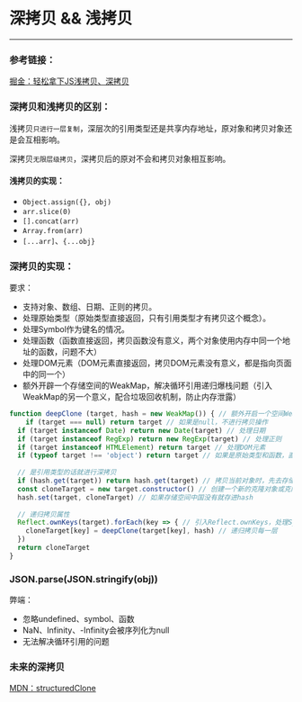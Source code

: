# 深拷贝 && 浅拷贝

------

### 参考链接：

[掘金：轻松拿下JS浅拷贝、深拷贝](https://juejin.cn/post/7072528644739956773)



### 深拷贝和浅拷贝的区别：

浅拷贝`只进行一层复制`，深层次的引用类型还是共享内存地址，原对象和拷贝对象还是会互相影响。

深拷贝`无限层级拷贝`，深拷贝后的原对不会和拷贝对象相互影响。



#### 浅拷贝的实现：

- `Object.assign({}, obj)`
- `arr.slice(0)`
- `[].concat(arr)`
- `Array.from(arr)`
- `[...arr]`、`{...obj}`



### 深拷贝的实现：

要求：

- 支持对象、数组、日期、正则的拷贝。
- 处理原始类型（原始类型直接返回，只有引用类型才有拷贝这个概念）。
- 处理Symbol作为键名的情况。
- 处理函数（函数直接返回，拷贝函数没有意义，两个对象使用内存中同一个地址的函数，问题不大）
- 处理DOM元素（DOM元素直接返回，拷贝DOM元素没有意义，都是指向页面中的同一个）
- 额外开辟一个存储空间的WeakMap，解决循环引用递归爆栈问题（引入WeakMap的另一个意义，配合垃圾回收机制，防止内存泄露）

```javascript
function deepClone (target, hash = new WeakMap()) { // 额外开启一个空间WeakMap来存储当前对象
	if (target === null) return target // 如果是null，不进行拷贝操作
  if (target instanceof Date) return new Date(target) // 处理日期
  if (target instanceof RegExp) return new RegExp(target) // 处理正则
  if (target instanceof HTMLElement) return target // 处理DOM元素
  if (typeof target !== 'object') return target // 如果是原始类型和函数，直接返回
  
  // 是引用类型的话就进行深拷贝
  if (hash.get(target)) return hash.get(target) // 拷贝当前对象时，先去存储空间中找，如果有直接返回
  const cloneTarget = new target.constructor() // 创建一个新的克隆对象或克隆数组
  hash.set(target, cloneTarget) // 如果存储空间中国没有就存进hash
  
  // 递归拷贝属性
  Reflect.ownKeys(target).forEach(key => { // 引入Reflect.ownKeys，处理Symbol作为键名的情况
  	cloneTarget[key] = deepClone(target[key], hash) // 递归拷贝每一层
  })
  return cloneTarget
}
```



### JSON.parse(JSON.stringify(obj))

弊端：

- 忽略undefined、symbol、函数
- NaN、Infinity、-Infinity会被序列化为null
- 无法解决循环引用的问题



### 未来的深拷贝

[MDN：structuredClone](https://developer.mozilla.org/zh-CN/docs/web/api/structuredClone)

